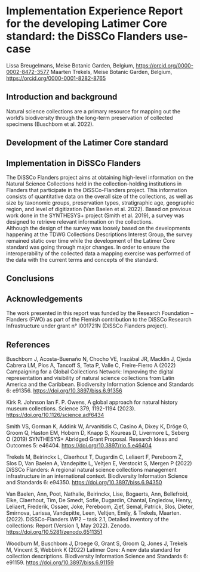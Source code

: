 # Implementation Experience Report for the developing Latimer Core standard: the DiSSCo Flanders use-case

Lissa Breugelmans, Meise Botanic Garden, Belgium, https://orcid.org/0000-0002-8472-3577
Maarten Trekels, Meise Botanic Garden, Belgium, https://orcid.org/0000-0001-8282-8765

## Introduction and background
Natural science collections are a primary resource for mapping out the world’s biodiversity through the long-term preservation of collected specimens (Buschbom et al. 2022). 


## Development of the Latimer Core standard

## Implementation in DiSSCo Flanders
The DiSSCo Flanders project aims at obtaining high-level information on the Natural Science Collections held in the collection-holding institutions in Flanders that participate in the DiSSCo-Flanders project. This information consists of quantitative data on the overall size of the collections, as well as size by taxonomic groups, preservation types, stratigraphic age, geographic region, and level of digitization (Van Baelen et al. 2022). Based on previous work done in the SYNTHESYS+ project (Smith et al. 2019), a survey was designed to retrieve relevant information on the collections.  
Although the design of the survey was loosely based on the developments happening at the TDWG Collections Descriptions Interest Group, the survey remained static over time while the development of the Latimer Core standard was going through major changes. In order to ensure the interoperability of the collected data a mapping exercise was performed of the data with the current terms and concepts of the standard.


## Conclusions

## Acknowledgements
The work presented in this report was funded by the Research Foundation – Flanders (FWO) as part of the Flemish contribution to the DiSSCo Research Infrastructure under grant n° I001721N (DiSSCo Flanders project).


## References
Buschbom J, Acosta-Buenaño N, Chocho VE, Irazábal JR, Macklin J, Ojeda Cabrera LM, Plos A, Tancoff S, Teta P, Valle C, Freire-Fierro A (2022) Campaigning for a Global Collections Network: Improving the digital representation and visibility of natural science collections from Latin America and the Caribbean. Biodiversity Information Science and Standards 6: e91356. https://doi.org/10.3897/biss.6.91356 

Kirk R. Johnson Ian F. P. Owens, A global approach for natural history museum collections. Science 379, 1192-1194 (2023). https://doi.org/10.1126/science.adf6434 

Smith VS, Gorman K, Addink W, Arvanitidis C, Casino A, Dixey K, Dröge G, Groom Q, Haston EM, Hobern D, Knapp S, Koureas D, Livermore L, Seberg O (2019) SYNTHESYS+ Abridged Grant Proposal. Research Ideas and Outcomes 5: e46404. https://doi.org/10.3897/rio.5.e46404 

Trekels M, Beirinckx L, Claerhout T, Dugardin C, Leliaert F, Pereboom Z, Slos D, Van Baelen A, Vandepitte L, Veltjen E, Verstockt S, Mergen P (2022) DiSSCo Flanders: A regional natural science collections management infrastructure in an international context. Biodiversity Information Science and Standards 6: e94350. https://doi.org/10.3897/biss.6.94350 

Van Baelen, Ann, Poot, Nathalie, Beirinckx, Lise, Bogaerts, Ann, Bellefroid, Elke, Claerhout, Tim, De Smedt, Sofie, Dugardin, Chantal, Engledow, Henry, Leliaert, Frederik, Ossaer, Joke, Pereboom, Zjef, Semal, Patrick, Slos, Dieter, Smirnova, Larissa, Vandepitte, Leen, Veltjen, Emily, & Trekels, Maarten. (2022). DiSSCo-Flanders WP2 – task 2.1, Detailed inventory of the collections: Report (Version 1, May 2022). Zenodo. https://doi.org/10.5281/zenodo.6511351  

Woodburn M, Buschbom J, Droege G, Grant S, Groom Q, Jones J, Trekels M, Vincent S, Webbink K (2022) Latimer Core: A new data standard for collection descriptions. Biodiversity Information Science and Standards 6: e91159. https://doi.org/10.3897/biss.6.91159 

